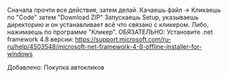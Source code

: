 Сначала прочти все действия, затем делай.
Качаешь файл -> Кликаешь по "Code" затем "Download ZIP"
Запускаешь Setup, указываешь директорию и он устанавливает всё что связано с кликером.
Либо, нажимаешь по программе "Кликер".
ОБЯЗАТЕЛЬНО:
Установите .net framework 4.8 версии:
https://support.microsoft.com/ru-ru/help/4503548/microsoft-net-framework-4-8-offline-installer-for-windows

Добавлено: 
Покупка автокликов
